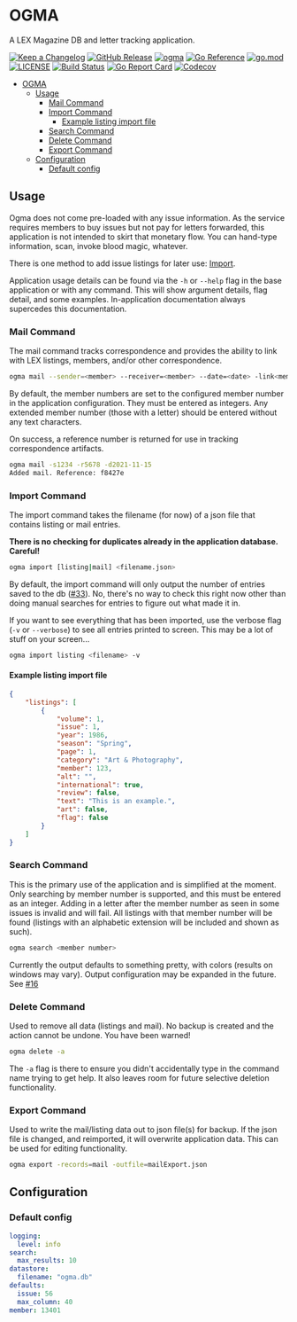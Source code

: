 # OGMA

A LEX Magazine DB and letter tracking application.

[![Keep a Changelog](https://img.shields.io/badge/changelog-Keep%20a%20Changelog-%23E05735)](CHANGELOG.md)
[![GitHub Release](https://img.shields.io/github/v/release/asphaltbuffet/ogma)](https://github.com/asphaltbuffet/ogma/releases)
[![ogma](https://snapcraft.io/ogma/badge.svg)](https://snapcraft.io/ogma)
[![Go Reference](https://pkg.go.dev/badge/github.com/asphaltbuffet/ogma.svg)](https://pkg.go.dev/github.com/asphaltbuffet/ogma)
[![go.mod](https://img.shields.io/github/go-mod/go-version/asphaltbuffet/ogma)](go.mod)
[![LICENSE](https://img.shields.io/github/license/asphaltbuffet/ogma)](LICENSE)
[![Build Status](https://img.shields.io/github/workflow/status/asphaltbuffet/ogma/build)](https://github.com/asphaltbuffet/ogma/actions?query=workflow%3Abuild+branch%3Amain)
[![Go Report Card](https://goreportcard.com/badge/github.com/asphaltbuffet/ogma)](https://goreportcard.com/report/github.com/asphaltbuffet/ogma)
[![Codecov](https://codecov.io/gh/asphaltbuffet/ogma/branch/main/graph/badge.svg)](https://codecov.io/gh/asphaltbuffet/ogma)

- [OGMA](#ogma)
  - [Usage](#usage)
    - [Mail Command](#mail-command)
    - [Import Command](#import-command)
      - [Example listing import file](#example-listing-import-file)
    - [Search Command](#search-command)
    - [Delete Command](#delete-command)
    - [Export Command](#export-command)
  - [Configuration](#configuration)
    - [Default config](#default-config)

## Usage

Ogma does not come pre-loaded with any issue information. As the service requires members to buy issues but not pay for letters forwarded, this application is not intended to skirt that monetary flow. You can hand-type information, scan, invoke blood magic, whatever.

There is one method to add issue listings for later use: [Import](#import-command).

Application usage details can be found via the `-h` or `--help` flag in the base application or with any command. This will show argument details, flag detail, and some examples. In-application documentation always supercedes this documentation.

### Mail Command

The mail command tracks correspondence and provides the ability to link with LEX listings, members, and/or other correspondence.

```bash
ogma mail --sender=<member> --receiver=<member> --date=<date> -link<member or mail ref>
```

By default, the member numbers are set to the configured member number in the application configuration. They must be entered as integers. Any extended member number (those with a letter) should be entered without any text characters.

On success, a reference number is returned for use in tracking correspondence artifacts.

```bash
ogma mail -s1234 -r5678 -d2021-11-15
Added mail. Reference: f8427e
```

### Import Command

The import command takes the filename (for now) of a json file that contains listing or mail entries.

**There is no checking for duplicates already in the application database. Careful!**

```bash
ogma import [listing|mail] <filename.json>
```

By default, the import command will only output the number of entries saved to the db ([#33](https://github.com/asphaltbuffet/ogma/issues/33)). No, there's no way to check this right now other than doing manual searches for entries to figure out what made it in.

If you want to see everything that has been imported, use the verbose flag (`-v` or `--verbose`) to see all entries printed to screen. This may be a lot of stuff on your screen...

```bash
ogma import listing <filename> -v
```

#### Example listing import file

```json
{
    "listings": [
        {
            "volume": 1,
            "issue": 1,
            "year": 1986,
            "season": "Spring",
            "page": 1,
            "category": "Art & Photography",
            "member": 123,
            "alt": "",
            "international": true,
            "review": false,
            "text": "This is an example.",
            "art": false,
            "flag": false
        }
    ]
}
```

### Search Command

This is the primary use of the application and is simplified at the moment. Only searching by member number is supported, and this must be entered as an integer. Adding in a letter after the member number as seen in some issues is invalid and will fail. All listings with that member number will be found (listings with an alphabetic extension will be included and shown as such).

```bash
ogma search <member number>
```

Currently the output defaults to something pretty, with colors (results on windows may vary). Output configuration may be expanded in the future. See [#16](https://github.com/asphaltbuffet/ogma/issues/16)

### Delete Command

Used to remove all data (listings and mail). No backup is created and the action cannot be undone. You have been warned!

```bash
ogma delete -a
```

The `-a` flag is there to ensure you didn't accidentally type in the command name trying to get help. It also leaves room for future selective deletion functionality.

### Export Command

Used to write the mail/listing data out to json file(s) for backup. If the json file is changed, and reimported, it will overwrite application data. This can be used for editing functionality.

```bash
ogma export -records=mail -outfile=mailExport.json
```

## Configuration

### Default config

```yaml
logging:
  level: info
search:
  max_results: 10
datastore:
  filename: "ogma.db"
defaults:
  issue: 56
  max_column: 40
member: 13401
```
